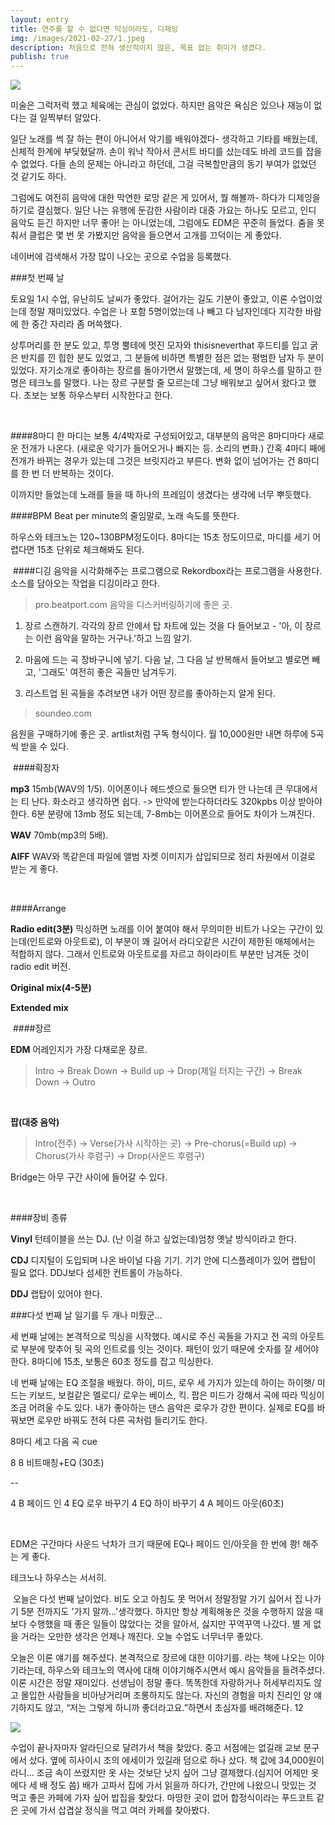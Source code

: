 ```yaml
---
layout: entry
title: 연주를 할 수 없다면 믹싱이라도, 디제잉
img: /images/2021-02-27/1.jpeg
description: 처음으로 전혀 생산적이지 않은, 목표 없는 취미가 생겼다. 
publish: true
---
```

<img src="/images/2021-02-27/1.jpeg">

미술은 그럭저럭 했고 체육에는 관심이 없었다. 하지만 음악은 욕심은 있으나 재능이 없다는 걸 일찍부터 알았다. 

일단 노래를 썩 잘 하는 편이 아니어서 악기를 배워야겠다- 생각하고 기타를 배웠는데, 신체적 한계에 부딪혔달까. 손이 워낙 작아서 콘서트 바디를 샀는데도 바레 코드를 잡을 수 없었다. 다들 손의 문제는 아니라고 하던데, 그걸 극복할만큼의 동기 부여가 없었던 것 같기도 하다.

그럼에도 여전히 음악에 대한 막연한 로망 같은 게 있어서, 뭘 해볼까- 하다가 디제잉을 하기로 결심했다. 일단 나는 유행에 둔감한 사람이라 대중 가요는 하나도 모르고, 인디 음악도 듣긴 하지만 너무 좋아! 는 아니었는데, 그럼에도 EDM은 꾸준히 들었다. 춤을 못 춰서 클럽은 몇 번 못 가봤지만 음악을 들으면서 고개를 끄덕이는 게 좋았다.

네이버에 검색해서 가장 많이 나오는 곳으로 수업을 등록했다.

###첫 번째 날

토요일 1시 수업, 유난히도 날씨가 좋았다. 
걸어가는 길도 기분이 좋았고, 이론 수업이었는데 정말 재미있었다. 수업은 나 포함 5명이었는데 나 빼고 다 남자인데다 지각한 바람에 한 중간 자리라 좀 머쓱했다.

상투머리를 한 분도 있고, 투명 뿔테에 멋진 모자와 thisisneverthat 후드티를 입고 굵은 반지를 낀 힙한 분도 있었고, 그 분들에 비하면 특별한 점은 없는 평범한 남자 두 분이 있었다. 자기소개로 좋아하는 장르를 돌아가면서 말했는데, 세 명이 하우스를 말하고 한 명은 테크노를 말했다. 나는 장르 구분할 줄 모르는데 그냥 배워보고 싶어서 왔다고 했다. 초보는 보통 하우스부터 시작한다고 한다. 

​

####8마디
한 마디는 보통 4/4박자로 구성되어있고, 대부분의 음악은 8마디마다 새로운 전개가 나온다. (새로운 악기가 들어오거나 빠지는 등. 소리의 변화.) 간혹 4마디 째에 전개가 바뀌는 경우가 있는데 그것은 브릿지라고 부른다. 변화 없이 넘어가는 건 8마디를 한 번 더 반복하는 것이다. 

​이까지만 들었는데 노래를 들을 때 하나의 프레임이 생겼다는 생각에 너무 뿌듯했다.
​

####BPM
Beat per minute의 줄임말로, 노래 속도를 뜻한다.

하우스와 테크노는 120~130BPM정도이다. 8마디는 15초 정도이므로, 마디를 세기 어렵다면 15초 단위로 체크해봐도 된다. 

​
####디깅
음악을 시각화해주는 프로그램으로 Rekordbox라는 프로그램을 사용한다. 소스를 담아오는 작업을 디깅이라고 한다.

>pro.beatport.com 
음악을 디스커버링하기에 좋은 곳. 

1. 장르 스캔하기. 각각의 장르 안에서 탑 차트에 있는 것을 다 들어보고 - '아, 이 장르는 이런 음악을 말하는 거구나.'하고 느낌 알기.

2. 마음에 드는 곡 장바구니에 넣기. 다음 날, 그 다음 날 반복해서 들어보고 별로면 빼고, '그래도' 여전히 좋은 곡들만 남겨두기.

3. 리스트업 된 곡들을 추려보면 내가 어떤 장르를 좋아하는지 알게 된다. 


>soundeo.com 

음원을 구매하기에 좋은 곳. 
artlist처럼 구독 형식이다. 월 10,000원만 내면 하루에 5곡씩 받을 수 있다. 

​
####확장자

<b>mp3</b>
15mb(WAV의 1/5). 이어폰이나 헤드셋으로 들으면 티가 안 나는데 큰 무대에서는 티 난다. 화소라고 생각하면 쉽다.
-> 만약에 받는다하더라도 320kpbs 이상 받아야 한다. 6분 분량에 13mb 정도 되는데, 7-8mb는 이어폰으로 들어도 차이가 느껴진다.

<b>WAV</b>
70mb(mp3의 5배). 

<b>AIFF</b> 
WAV와 똑같은데 파일에 앨범 자켓 이미지가 삽입되므로 정리 차원에서 이걸로 받는 게 좋다.

​

####Arrange

<b>Radio edit(3분)</b> 
믹싱하면 노래를 이어 붙여야 해서 무의미한 비트가 나오는 구간이 있는데(인트로와 아웃트로), 이 부분이 꽤 길어서 라디오같은 시간이 제한된 매체에서는 적합하지 않다. 그래서 인트로와 아웃트로를 자르고 하이라이트 부분만 남겨둔 것이 radio edit 버전. 

<b>Original mix(4-5분)</b>

<b>Extended mix</b>

​
####장르

<b>EDM</b> 
어레인지가 가장 다채로운 장르. 
>Intro -> Break Down -> Build up -> Drop(제일 터지는 구간) ->  Break Down -> Outro

​

<b>팝(대중 음악)</b>

>Intro(전주) -> Verse(가사 시작하는 곳) -> Pre-chorus(=Build up) -> Chorus(가사 후렴구) -> Drop(사운드 후렴구)

Bridge는 아무 구간 사이에 들어갈 수 있다. 

​

####장비 종류

<b>Vinyl</b>
턴테이블을 쓰는 DJ. (난 이걸 하고 싶었는데)엄청 옛날 방식이라고 한다.

<b>CDJ</b>
디지털이 도입되며 나온 바이널 다음 기기. 기기 안에 디스플레이가 있어 랩탑이 필요 없다. DDJ보다 섬세한 컨트롤이 가능하다.

<b>DDJ</b>
랩탑이 있어야 한다. 

###다섯 번째 날
일기를 두 개나 미뤘군...

세 번째 날에는 본격적으로 믹싱을 시작했다. 예시로 주신 곡들을 가지고 전 곡의 아웃트로 부분에 맞추어 뒷 곡의 인트로를 잇는 것이다. 패턴이 있기 때문에 숫자를 잘 세어야 한다. 8마디에 15초, 보통은 60초 정도를 잡고 믹싱한다. 


네 번째 날에는 EQ 조절을 배웠다. 하이, 미드, 로우 세 가지가 있는데 하이는 하이햇/ 미드는 키보드, 보컬같은 멜로디/ 로우는 베이스, 킥. 팝은 미드가 강해서 곡에 따라 믹싱이 조금 어려울 수도 있다. 내가 좋아하는 댄스 음악은 로우가 강한 편이다. 실제로 EQ를 바꿔보면 로우만 바꿔도 전혀 다른 곡처럼 들리기도 한다.

8마디 세고 다음 곡 cue

8
8 비트매칭+EQ (30초)

--

4 B 페이드 인
4 EQ 로우 바꾸기 
4 EQ 하이 바꾸기
4 A 페이드 아웃(60초)

​

EDM은 구간마다 사운드 낙차가 크기 때문에 EQ나 페이드 인/아웃을 한 번에 쾅! 해주는 게 좋다. 

테크노나 하우스는 서서히.

​
오늘은 다섯 번째 날이었다. 비도 오고 아침도 못 먹어서 정말정말 가기 싫어서 집 나가기 5분 전까지도 '가지 말까...'생각했다. 하지만 항상 계획해놓은 것을 수행하지 않을 때보다 수행했을 때 좋은 일들이 많았다는 것을 알아서, 싫지만 꾸역꾸역 나갔다. 별 게 없을 거라는 오만한 생각은 언제나 깨진다. 오늘 수업도 너무너무 좋았다.


오늘은 이론 얘기를 해주셨다. 본격적으로 장르에 대한 이야기를. <Back to the house>라는 책에 나오는 이야기라는데, 하우스와 테크노의 역사에 대해 이야기해주시면서 예시 음악들을 들려주셨다. 이론 시간은 정말 재미있다. 선생님이 정말 좋다. 똑똑한데 자랑하거나 허세부리지도 않고 몰입한 사람들을 비아냥거리며 조롱하지도 않는다. 자신의 경험을 마치 진리인 양 얘기하지도 않고, “저는 그렇게 하니까 좋더라고요.”하면서 초심자를 배려해준다. 
12

<img src="/images/2021-02-27/4.jpeg">

수업이 끝나자마자 알라딘으로 달려가서 책을 찾았다. 중고 서점에는 없길래 교보 문구에서 샀다. 옆에 히사이시 조의 에세이가 있길래 덤으로 하나 샀다. 책 값에 34,000원이라니... 조금 속이 쓰렸지만 옷 사는 것보단 낫지 싶어 그냥 결제했다.(심지어 어제만 옷에다  세 배 정도 씀) 배가 고파서 집에 가서 읽을까 하다가, 간만에 나왔으니 맛있는 것 먹고 좋은 카페에 가자 싶어 밥집을 찾았다. 마땅한 곳이 없어 합정식이라는 푸드코트 같은 곳에 가서 삽겹살 정식을 먹고 여러 카페를 찾아봤다. 

